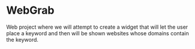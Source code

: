 WebGrab
=======

Web project where we will attempt to create a widget that will let the user place a keyword and then will be shown websites whose domains contain the keyword.
